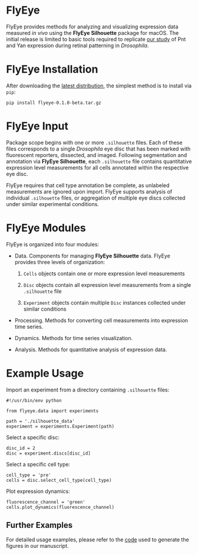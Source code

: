 
FlyEye
===========

FlyEye provides methods for analyzing and visualizing expression data measured *in vivo* using the **FlyEye Silhouette** package for macOS. The initial release is limited to basic tools required to replicate [our study](https://github.com/sebastianbernasek/pnt_yan_ratio) of Pnt and Yan expression during retinal patterning in *Drosophila*.



FlyEye Installation
=========

After downloading the [latest distribution](https://github.com/sebastianbernasek/flyeye/archive/v0.1.0-beta.tar.gz), the simplest method is to install via ``pip``:

    pip install flyeye-0.1.0-beta.tar.gz



FlyEye Input
=========

Package scope begins with one or more ``.silhouette`` files. Each of these files corresponds to a single *Drosophila* eye disc that has been marked with fluorescent reporters, dissected, and imaged. Following segmentation and annotation via **FlyEye Silhouette**, each ``.silhouette`` file contains quantitative expression level measurements for all cells annotated within the respective eye disc.

FlyEye requires that cell type annotation be complete, as unlabeled measurements are ignored upon import. FlyEye supports analysis of individual ``.silhouette`` files, or aggregation of multiple eye discs collected under similar experimental conditions.



FlyEye Modules
=========

FlyEye is organized into four modules:

* Data. Components for managing **FlyEye Silhouette** data. FlyEye provides three levels of organization:

  1. ``Cells`` objects contain one or more expression level measurements

  2. ``Disc`` objects contain all expression level measurements from a single ``.silhouette`` file

  3. ``Experiment`` objects contain multiple ``Disc`` instances collected under similar conditions

* Processing. Methods for converting cell measurements into expression time series.

* Dynamics. Methods for time series visualization.

* Analysis. Methods for quantitative analysis of expression data.



Example Usage
=========

Import an experiment from a directory containing ``.silhouette`` files:

    #!/usr/bin/env python

    from flyeye.data import experiments

    path = './silhouette_data'
    experiment = experiments.Experiment(path)


Select a specific disc:

    disc_id = 2
    disc = experiment.discs[disc_id]


Select a specific cell type:

    cell_type = 'pre'
    cells = disc.select_cell_type(cell_type)


Plot expression dynamics:

    fluorescence_channel = 'green'
    cells.plot_dynamics(fluorescence_channel)


Further Examples
-------------

For detailed usage examples, please refer to the [code](https://github.com/sebastianbernasek/pnt_yan_ratio) used to generate the figures in our manuscript.
